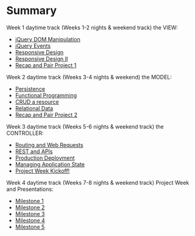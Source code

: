 # Summary


Week 1 daytime track (Weeks 1-2 nights & weekend track) the VIEW:

* [jQuery DOM Manipulation](class-01-jquery-and-the-dom)
* [jQuery Events](class-02-jquery-and-events)
* [Responsive Design](class-03-responsible-mobile-first)
* [Responsive Design II](class-04-templates)
* [Recap and Pair Project 1](class-05-recap-pair-project)

Week 2 daytime track (Weeks 3-4 nights & weekend) the MODEL:

* [Persistence](class-06-ajax-and-json)
* [Functional Programming](class-07-functional-programming)
* [CRUD a resource](class-08-crud-a-resource)
* [Relational Data](class-09-joins-and-relations)
* [Recap and Pair Project 2](class-10-recap-pair-project)

Week 3 daytime track (Weeks 5-6 nights & weekend track) the CONTROLLER:

* [Routing and Web Requests](class-11-routing-wrrc)
* [REST and APIs](class-12-REST-and-APIs)
* [Production Deployment](class-13-production-deployment)
* [Managing Application State](class-14-managing-state)
* [Project Week Kickoff!](class-15-putting-it-together)

Week 4 daytime track (Weeks 7-8 nights & weekend track) Project Week and Presentations:

* [Milestone 1](class-16-project-week-day-1)
* [Milestone 2](class-17-project-week-day-2)
* [Milestone 3](class-18-project-week-day-3)
* [Milestone 4](class-19-project-week-day-4)
* [Milestone 5](class-20-project-week-day-5)
